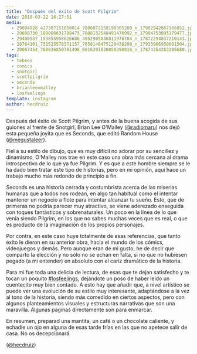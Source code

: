 ```yaml
---
title: "Después del éxito de Scott Pilgrim"
date: 2018-03-22 16:27:51
media: 
  - 29094928_427387151050014_7806072158190305280_n_17902942867166852.jpg
  - 29090730_189006631708475_7808132548491476992_n_17904753895179477.jpg
  - 29400937_153855958626686_4952909036811976704_n_17872294837210143.jpg
  - 28764101_751525578371157_7658146475129438208_n_17933966950001504.jpg
  - 29087454_760836850781498_6016391030050390016_n_17874354283205680.jpg
tags: 
  - tebeos
  - comics
  - snotgirl
  - scottpilgrim
  - seconds
  - brianleeomalley
  - losfeelings
template: instagram
author: hecdruiz
---
```


Después del éxito de Scott Pilgrim, y antes de la buena acogida de sus guiones al frente de Snotgirl, Brian Lee O'Malley ([@radiomaru](https://instagram.com/radiomaru)) nos dejó esta pequeña joyita que es Seconds, que editó Random House ([@megustaleer](https://instagram.com/megustaleer)).


Fiel a su estilo de dibujo, que es muy difícil no adorar por su sencillez y dinamismo, O'Malley nos trae en este caso una obra más cercana al drama introspectivo de lo que ya fue Pilgrim. Y es que a este hombre siempre se le ha dado bien tratar este tipo de historias, pero en mi opinión, aquí hace un trabajo mucho más redondo de principio a fin.


Seconds es una historia cerrada y costumbrista acerca de las miserias humanas que a todos nos rodean, en algo tan habitual como el intentar mantener un negocio a flote para intentar alcanzar tu sueño. Esto, que de primeras no podría parecer muy atractivo, se viene aderezado enseguida con toques fantásticos y sobrenaturales. Un poco en la línea de lo que venía siendo Pilgrim, en los que no sabes muchas veces que es real, o que es producto de la imaginación de los propios personajes.


Por contra, en este caso huye totalmente de esas referencias, que tanto éxito le dieron en su anterior obra, hacia el mundo de los cómics, videojuegos y demás. Pero aunque eran de mi gusto, he de decir que comparto la elección y no sólo no se echan en falta, si no que no hubiesen pegado (a mi entender) en absoluto con el cariz dramático de la historia.


Para mi fue toda una delicia de lectura, de esas que te dejan satisfecho y te tocan un poquito [#losfeelings](/tags/losfeelings), dejándote un poso de haber leído un cuentecito muy bien contado. A esto hay que añadir que, a nivel artístico se puede ver una evolución de su estilo muy interesante, adaptándose a la vez al tono de la historia, siendo más comedido en ciertos aspectos, pero con algunos planteamientos visuales y estructuras narrativas que son una maravilla. Algunas paginas directamente son para enmarcar.


En resumen, preparad una mantita, un café o un chocolate caliente, y echadle un ojo en alguna de esas tarde frías en las que no apetece salir de casa. No os decepcionará.


([@hecdruiz](https://instagram.com/hecdruiz))



